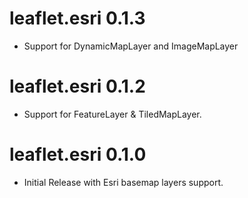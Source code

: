 # leaflet.esri 0.1.3

* Support for DynamicMapLayer and ImageMapLayer

# leaflet.esri 0.1.2

* Support for FeatureLayer & TiledMapLayer.

# leaflet.esri 0.1.0

* Initial Release with Esri basemap layers support.